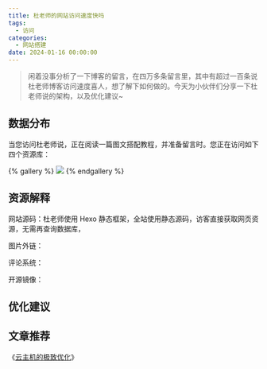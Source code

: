 ```yaml
---
title: 杜老师的网站访问速度快吗
tags:
  - 访问
categories:
  - 网站搭建
date: 2024-01-16 00:00:00
---
```


> 闲着没事分析了一下博客的留言，在四万多条留言里，其中有超过一百条说杜老师博客访问速度喜人，想了解下如何做的。今天为小伙伴们分享一下杜老师说的架构，以及优化建议~

<!-- more -->

## 数据分布

当您访问杜老师说，正在阅读一篇图文搭配教程，并准备留言时。您正在访问如下四个资源库：

{% gallery %}
![](https://cdn.dusays.com/2024/01/667-1.jpg)
{% endgallery %}

## 资源解释

网站源码：杜老师使用 Hexo 静态框架，全站使用静态源码，访客直接获取网页资源，无需再查询数据库，

图片外链：

评论系统：

开源镜像：

## 优化建议



## 文章推荐

《[云主机的极致优化](https://dusays.com/60/)》